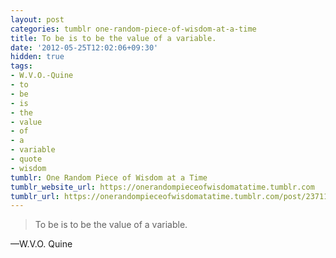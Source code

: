 ```yaml
---
layout: post
categories: tumblr one-random-piece-of-wisdom-at-a-time
title: To be is to be the value of a variable.
date: '2012-05-25T12:02:06+09:30'
hidden: true
tags:
- W.V.O.-Quine
- to
- be
- is
- the
- value
- of
- a
- variable
- quote
- wisdom
tumblr: One Random Piece of Wisdom at a Time
tumblr_website_url: https://onerandompieceofwisdomatatime.tumblr.com
tumblr_url: https://onerandompieceofwisdomatatime.tumblr.com/post/23711505083/to-be-is-to-be-the-value-of-a-variable
---
```

> To be is to be the value of a variable.

—W.V.O. Quine
